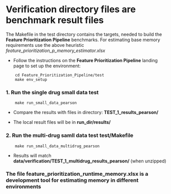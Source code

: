 # Verification directory files are benchmark result files
The Makefile in the test directory contains the targets, needed to build the **Feature Prioritization Pipeline** benchmarks.
For estimating base memory requirements use the above heuristic _feature_prioritization_p_memory_estimator.xlsx_


* Follow the instructions on the **Feature Prioritization Pipeline** landing page to set up the environment:
```
    cd Feature_Prioritization_Pipeline/test
    make env_setup
```
### 1. Run the single drug small data test
```
    make run_small_data_pearson
```

* Compare the results with files in directory: **TEST_1_results_pearson/**

* The local result files will be in **run_dir/results/** 

### 2. Run the multi-drug samll data test **test/Makefile**

```
    make run_small_data_multidrug_pearson
```
* Results will match **data/verification/TEST_1_multidrug_results_pearson/** (when unzipped)

### The file **feature_prioritization_runtime_memory.xlsx** is a development tool for estimating memory in different environments
